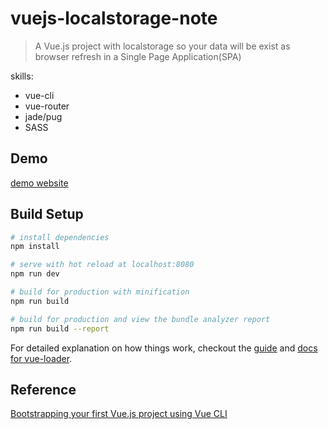 # vuejs-localstorage-note

> A Vue.js project with localstorage so your data will be exist as browser refresh in a Single Page Application(SPA)

skills: 
- vue-cli
- vue-router
- jade/pug
- SASS

## Demo
[demo website](https://yrfang.github.io/vuejs-localstorage-note/)

## Build Setup

``` bash
# install dependencies
npm install

# serve with hot reload at localhost:8080
npm run dev

# build for production with minification
npm run build

# build for production and view the bundle analyzer report
npm run build --report
```

For detailed explanation on how things work, checkout the [guide](http://vuejs-templates.github.io/webpack/) and [docs for vue-loader](http://vuejs.github.io/vue-loader).


## Reference
[Bootstrapping your first Vue.js project using Vue CLI](https://afropolymath.svbtle.com/bootstrapping-your-first-vue-js-project)
